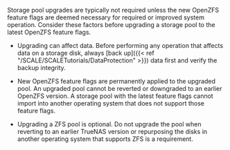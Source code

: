 &NewLine;

Storage pool upgrades are typically not required unless the new OpenZFS feature flags are deemed necessary for required or improved system operation.
Consider these factors before upgrading a storage pool to the latest OpenZFS feature flags.

* Upgrading can affect data.
  Before performing any operation that affects data on a storage disk, always [back up]({{< ref "/SCALE/SCALETutorials/DataProtection" >}}) data first and verify the backup integrity.

* New OpenZFS feature flags are permanently applied to the upgraded pool.
  An upgraded pool cannot be reverted or downgraded to an earlier OpenZFS version.
  A storage pool with the latest feature flags cannot import into another operating system that does not support those feature flags.

* Upgrading a ZFS pool is optional.
  Do not upgrade the pool when reverting to an earlier TrueNAS version or repurposing the disks in another operating system that supports ZFS is a requirement.
